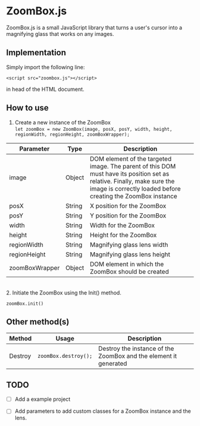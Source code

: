 

# ZoomBox.js

ZoomBox.js is a small JavaScript library that turns a user's cursor into a magnifying glass that works on any images.

## Implementation

Simply import the following line:

   `<script src="zoombox.js"></script>`

in head of the HTML document.


## How to use

1. Create a new instance of the ZoomBox <br>
`let zoomBox = new ZoomBox(image, posX, posY, width, height, regionWidth, regionHeight, zoomBoxWrapper);`

| Parameter | Type | Description |
|--|--|--|
| image | Object | DOM element of the targeted image. The parent of this DOM must have its position set as relative. Finally, make sure the image is correctly loaded before creating the ZoomBox instance |
| posX | String | X position for the ZoomBox |
| posY | String | Y position for the ZoomBox |
| width | String | Width for the ZoomBox |
| height | String | Height for the ZoomBox |
| regionWidth | String | Magnifying glass lens width |
| regionHeight | String | Magnifying glass lens height |
| zoomBoxWrapper | Object | DOM element in which the ZoomBox should be created |
<br>
2. Initiate the ZoomBox using the Init() method.<br>

   `zoomBox.init()`

## Other method(s)



| Method | Usage | Description |
|--|--|--|
| Destroy | ` zoomBox.destroy(); ` | Destroy the instance of the ZoomBox and the element it generated |


## TODO

 - [ ] Add a example project
 - [ ] Add parameters to add custom classes for a ZoomBox instance and the lens.


